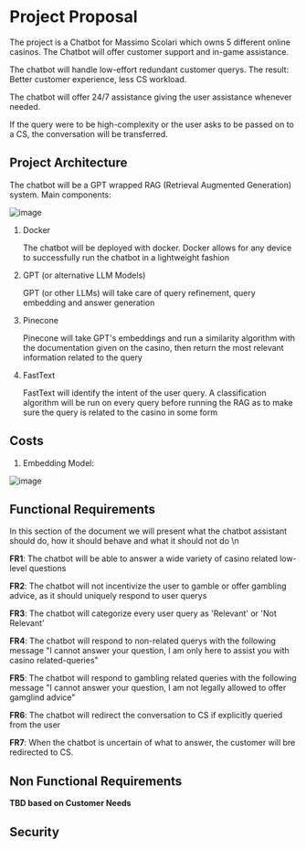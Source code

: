 # Project Proposal
The project is a Chatbot for Massimo Scolari which owns 5 different online casinos. The Chatbot will offer customer support and in-game assistance.

The chatbot will handle low-effort redundant customer querys. The result: Better customer experience, less CS workload.

The chatbot will offer 24/7 assistance giving the user assistance whenever needed.

If the query were to be high-complexity or the user asks to be passed on to a CS, the conversation will be transferred.


## Project Architecture
The chatbot will be a GPT wrapped RAG (Retrieval Augmented Generation) system.
Main components:

![image](https://github.com/user-attachments/assets/ce4d05c4-6d93-4c5c-86bc-53c6c002f0c7)

  1. Docker

     The chatbot will be deployed with docker. Docker allows for any device to successfully run the chatbot in a lightweight fashion
  2. GPT (or alternative LLM Models)

     GPT (or other LLMs) will take care of query refinement, query embedding and answer generation
  3. Pinecone

     Pinecone will take GPT's embeddings and run a similarity algorithm with the documentation given on the casino, then return the most relevant information related to the query
  4. FastText

     FastText will identify the intent of the user query. A classification algorithm will be run on every query before running the RAG as to make sure the query is related to the casino in some form

## Costs

1. Embedding Model:
   
  ![image](https://github.com/user-attachments/assets/c182af15-d3ac-4029-8df7-6eb89d2aedef)



## Functional Requirements

In this section of the document we will present what the chatbot assistant should do, how it should behave and what it should not do
\n
  
  **FR1**: The chatbot will be able to answer a wide variety of casino related low-level questions

  **FR2**: The chatbot will not incentivize the user to gamble or offer gambling advice, as it should uniquely respond to user querys

  **FR3**: The chatbot will categorize every user query as 'Relevant' or 'Not Relevant'

  **FR4**: The chatbot will respond to non-related querys with the following message "I cannot answer your question, I am only here to assist you with casino related-queries"

  **FR5**: The chatbot will respond to gambling related queries with the following message "I cannot answer your question, I am not legally allowed to offer gamglind advice"

  **FR6**: The chatbot will redirect the conversation to CS if explicitly queried from the user

  **FR7**: When the chatbot is uncertain of what to answer, the customer will bre redirected to CS.

 
## Non Functional Requirements

  
  **TBD based on Customer Needs**
  
## Security


